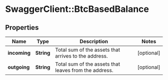 # SwaggerClient::BtcBasedBalance

## Properties
Name | Type | Description | Notes
------------ | ------------- | ------------- | -------------
**incoming** | **String** | Total sum of the assets that arrives to the address. | [optional] 
**outgoing** | **String** | Total sum of the assets that leaves from the address. | [optional] 

